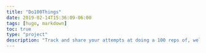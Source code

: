 ```yaml
---
title: "Do100Things"
date: 2019-02-14T15:36:09-06:00
tags: [hugo, markdown]
toc: true
type: "project"
description: "Track and share your attempts at doing a 100 reps of, well, literally anything."
---
```


